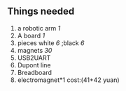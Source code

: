 ## Things needed
1. a robotic arm *1*
2. A board *1*
3. pieces white *6* ;black *6*
4. magnets *30*
5. USB2UART
6. Dupont line
7. Breadboard  
8. electromagnet*1
cost:(41+42 yuan)
